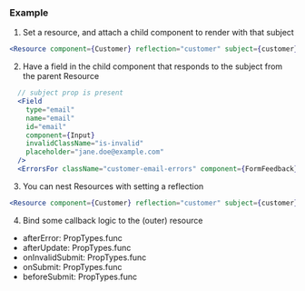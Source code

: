 ### Example 


1. Set a resource, and attach a child component to render with that subject

```jsx
<Resource component={Customer} reflection="customer" subject={customer} />
```

2. Have a field in the child component that responds to the subject from the parent Resource

```jsx
  // subject prop is present
  <Field
    type="email"
    name="email"
    id="email"
    component={Input}
    invalidClassName="is-invalid"
    placeholder="jane.doe@example.com"
  />
  <ErrorsFor className="customer-email-errors" component={FormFeedback} field="email" />
```

3. You can nest Resources with setting a reflection

```jsx
<Resource component={Customer} reflection="customer" subject={customer} />

```

4. Bind some callback logic to the (outer) resource

* afterError: PropTypes.func
* afterUpdate: PropTypes.func
* onInvalidSubmit: PropTypes.func
* onSubmit: PropTypes.func
* beforeSubmit: PropTypes.func
